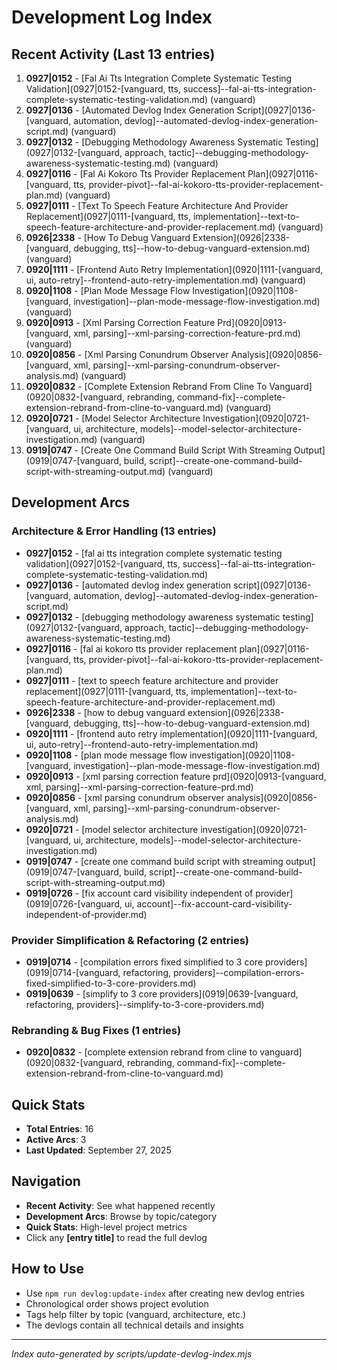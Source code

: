 # Development Log Index

## Recent Activity (Last 13 entries)
1. **0927|0152** - [Fal Ai Tts Integration Complete Systematic Testing Validation](0927|0152-[vanguard, tts, success]--fal-ai-tts-integration-complete-systematic-testing-validation.md) (vanguard)
2. **0927|0136** - [Automated Devlog Index Generation Script](0927|0136-[vanguard, automation, devlog]--automated-devlog-index-generation-script.md) (vanguard)
3. **0927|0132** - [Debugging Methodology Awareness Systematic Testing](0927|0132-[vanguard, approach, tactic]--debugging-methodology-awareness-systematic-testing.md) (vanguard)
4. **0927|0116** - [Fal Ai Kokoro Tts Provider Replacement Plan](0927|0116-[vanguard, tts, provider-pivot]--fal-ai-kokoro-tts-provider-replacement-plan.md) (vanguard)
5. **0927|0111** - [Text To Speech Feature Architecture And Provider Replacement](0927|0111-[vanguard, tts, implementation]--text-to-speech-feature-architecture-and-provider-replacement.md) (vanguard)
6. **0926|2338** - [How To Debug Vanguard Extension](0926|2338-[vanguard, debugging, tts]--how-to-debug-vanguard-extension.md) (vanguard)
7. **0920|1111** - [Frontend Auto Retry Implementation](0920|1111-[vanguard, ui, auto-retry]--frontend-auto-retry-implementation.md) (vanguard)
8. **0920|1108** - [Plan Mode Message Flow Investigation](0920|1108-[vanguard, investigation]--plan-mode-message-flow-investigation.md) (vanguard)
9. **0920|0913** - [Xml Parsing Correction Feature Prd](0920|0913-[vanguard, xml, parsing]--xml-parsing-correction-feature-prd.md) (vanguard)
10. **0920|0856** - [Xml Parsing Conundrum Observer Analysis](0920|0856-[vanguard, xml, parsing]--xml-parsing-conundrum-observer-analysis.md) (vanguard)
11. **0920|0832** - [Complete Extension Rebrand From Cline To Vanguard](0920|0832-[vanguard, rebranding, command-fix]--complete-extension-rebrand-from-cline-to-vanguard.md) (vanguard)
12. **0920|0721** - [Model Selector Architecture Investigation](0920|0721-[vanguard, ui, architecture, models]--model-selector-architecture-investigation.md) (vanguard)
13. **0919|0747** - [Create One Command Build Script With Streaming Output](0919|0747-[vanguard, build, script]--create-one-command-build-script-with-streaming-output.md) (vanguard)

## Development Arcs

### Architecture & Error Handling (13 entries)
- **0927|0152** - [fal ai tts integration complete systematic testing validation](0927|0152-[vanguard, tts, success]--fal-ai-tts-integration-complete-systematic-testing-validation.md)
- **0927|0136** - [automated devlog index generation script](0927|0136-[vanguard, automation, devlog]--automated-devlog-index-generation-script.md)
- **0927|0132** - [debugging methodology awareness systematic testing](0927|0132-[vanguard, approach, tactic]--debugging-methodology-awareness-systematic-testing.md)
- **0927|0116** - [fal ai kokoro tts provider replacement plan](0927|0116-[vanguard, tts, provider-pivot]--fal-ai-kokoro-tts-provider-replacement-plan.md)
- **0927|0111** - [text to speech feature architecture and provider replacement](0927|0111-[vanguard, tts, implementation]--text-to-speech-feature-architecture-and-provider-replacement.md)
- **0926|2338** - [how to debug vanguard extension](0926|2338-[vanguard, debugging, tts]--how-to-debug-vanguard-extension.md)
- **0920|1111** - [frontend auto retry implementation](0920|1111-[vanguard, ui, auto-retry]--frontend-auto-retry-implementation.md)
- **0920|1108** - [plan mode message flow investigation](0920|1108-[vanguard, investigation]--plan-mode-message-flow-investigation.md)
- **0920|0913** - [xml parsing correction feature prd](0920|0913-[vanguard, xml, parsing]--xml-parsing-correction-feature-prd.md)
- **0920|0856** - [xml parsing conundrum observer analysis](0920|0856-[vanguard, xml, parsing]--xml-parsing-conundrum-observer-analysis.md)
- **0920|0721** - [model selector architecture investigation](0920|0721-[vanguard, ui, architecture, models]--model-selector-architecture-investigation.md)
- **0919|0747** - [create one command build script with streaming output](0919|0747-[vanguard, build, script]--create-one-command-build-script-with-streaming-output.md)
- **0919|0726** - [fix account card visibility independent of provider](0919|0726-[vanguard, ui, account]--fix-account-card-visibility-independent-of-provider.md)

### Provider Simplification & Refactoring (2 entries)
- **0919|0714** - [compilation errors fixed simplified to 3 core providers](0919|0714-[vanguard, refactoring, providers]--compilation-errors-fixed-simplified-to-3-core-providers.md)
- **0919|0639** - [simplify to 3 core providers](0919|0639-[vanguard, refactoring, providers]--simplify-to-3-core-providers.md)

### Rebranding & Bug Fixes (1 entries)
- **0920|0832** - [complete extension rebrand from cline to vanguard](0920|0832-[vanguard, rebranding, command-fix]--complete-extension-rebrand-from-cline-to-vanguard.md)

## Quick Stats
- **Total Entries**: 16
- **Active Arcs**: 3
- **Last Updated**: September 27, 2025

## Navigation
- **Recent Activity**: See what happened recently
- **Development Arcs**: Browse by topic/category
- **Quick Stats**: High-level project metrics
- Click any **[entry title]** to read the full devlog

## How to Use
- Use `npm run devlog:update-index` after creating new devlog entries
- Chronological order shows project evolution
- Tags help filter by topic (vanguard, architecture, etc.)
- The devlogs contain all technical details and insights

---
*Index auto-generated by scripts/update-devlog-index.mjs*
